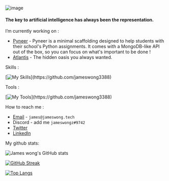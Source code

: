 ![image](https://user-images.githubusercontent.com/87692325/168801884-7996266d-a2eb-4c7f-9dfc-5eb8e3960aad.png)

#### The key to artificial intelligence has always been the representation. 

I’m currently working on :

- [Pyneer](https://github.com/jameswong3388/Pyneer) - Pyneer is a minimal scaffolding designed to help students with their school's Python assignments. It comes with a MongoDB-like API out of the box, so you can focus on what's important to be done !
- [Atlantis](https://atlantis.jameswong.tech) - The hidden oasis you always wanted.

Skills :

[![My Skills](https://skillicons.dev/icons?i=py,js,html,css,tailwind,vite,php,laravel,vue,nodejs,mysql,redis,md,)](https://github.com/jameswong3388)

Tools : 

[![My Tools](https://skillicons.dev/icons?i=docker,git,github,nginx,vercel,idea,stackoverflow,figma,)](https://github.com/jameswong3388)

How to reach me :

- [Email](mailto:james@jameswong.tech) - `james@jameswong.tech`
- Discord - add me `jameswongz#9742`
- [Twitter](https://twitter.com/jameswong3388)
- [LinkedIn](https://www.linkedin.com/in/jameswong3388/)

My github stats:

![James wong's GitHub stats](https://github-readme-stats.vercel.app/api?username=jameswong3388&show_icons=true&theme=gotham&count_private=true)

[![GitHub Streak](https://github-readme-streak-stats.herokuapp.com/?user=jameswong3388)](https://git.io/streak-stats)

[![Top Langs](https://github-readme-stats.vercel.app/api/top-langs/?username=jameswong3388&layout=compact)](https://github.com/anuraghazra/github-readme-stats)

<!--
**jameswong3388/jameswong3388** is a ✨ _special_ ✨ repository because its `README.md` (this file) appears on your GitHub profile.

Here are some ideas to get you started:

- 🔭 I’m currently working on ...
- 🌱 I’m currently learning ...
- 👯 I’m looking to collaborate on ...
- 🤔 I’m looking for help with ...
- 💬 Ask me about ...
- 📫 How to reach me: ...
- 😄 Pronouns: ...
- ⚡ Fun fact: ...
-->
